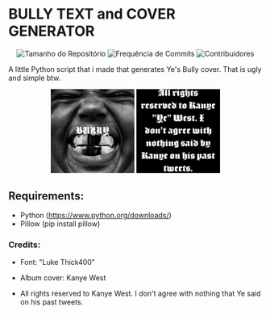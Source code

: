 # BULLY TEXT and COVER GENERATOR

<p align="center">
<img alt="Tamanho do Repositório" src="https://img.shields.io/github/repo-size/x02mateus/bully_cover_generator">
<img alt="Frequência de Commits" src="https://img.shields.io/github/commit-activity/w/x02mateus/bully_cover_generator">
<img alt="Contribuidores" src="https://img.shields.io/github/contributors/x02mateus/bully_cover_generator">
</p>

A little Python script that i made that generates Ye's Bully cover. That is ugly and simple btw.
<p align="center" width="100%">
    <img width="33%" src="readme/bully_full_cover_512.png">
    <img width="33%" src="readme/bully_cover_text_512.png">
</p>

## Requirements:
* Python (https://www.python.org/downloads/)
* Pillow (pip install pillow)

### Credits:
* Font: "Luke Thick400"
* Album cover: Kanye West

* All rights reserved to Kanye West. I don't agree with nothing that Ye said on his past tweets.